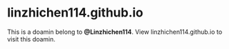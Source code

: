 # linzhichen114.github.io
This is a doamin belong to <b>@Linzhichen114</b>.
View <a herf="linzhichen114.github.io">linzhichen114.github.io</a> to visit this doamin.
